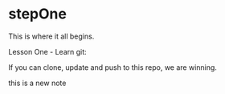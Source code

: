 stepOne
=======

This is where it all begins.


Lesson One - Learn git:

If you can clone, update and push to this repo, we are winning.

this is a new note
